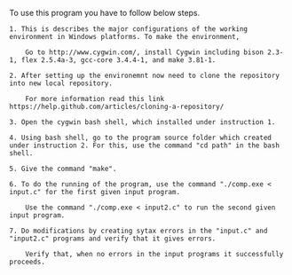 To use this program you have to follow below steps. 

	1. This is describes the major configurations of the working environment in Windows platforms. To make the environment,
		
		Go to http://www.cygwin.com/, install Cygwin including bison 2.3-1, flex 2.5.4a-3, gcc-core 3.4.4-1, and make 3.81-1. 

	2. After setting up the environemnt now need to clone the repository into new local repository. 
		
		For more information read this link https://help.github.com/articles/cloning-a-repository/
		
	3. Open the cygwin bash shell, which installed under instruction 1.
	
	4. Using bash shell, go to the program source folder which created under instruction 2. For this, use the command "cd path" in the bash shell.

	5. Give the command "make".
	
	6. To do the running of the program, use the command "./comp.exe < input.c" for the first given input program. 
	
		Use the command "./comp.exe < input2.c" to run the second given input program.
		
	7. Do modifications by creating sytax errors in the "input.c" and "input2.c" programs and verify that it gives errors. 
	
		Verify that, when no errors in the input programs it successfully proceeds.